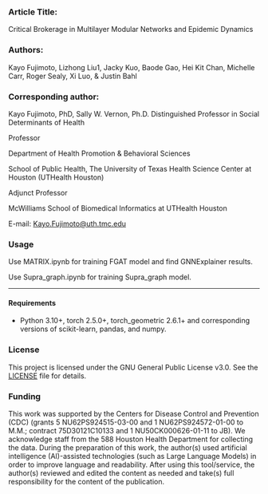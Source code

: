 
### Article Title: 

Critical Brokerage in Multilayer Modular Networks and Epidemic Dynamics

### Authors: 

Kayo Fujimoto, Lizhong Liu1, Jacky Kuo, Baode Gao, Hei Kit Chan, Michelle Carr, Roger Sealy, Xi Luo, & Justin Bahl

### Corresponding author: 

Kayo Fujimoto, PhD,
Sally W. Vernon, Ph.D. Distinguished Professor in Social Determinants of Health

Professor

Department of Health Promotion & Behavioral Sciences

School of Public Health, The University of Texas Health Science Center at Houston (UTHealth Houston)

Adjunct Professor

McWilliams School of Biomedical Informatics at UTHealth Houston

E-mail: Kayo.Fujimoto@uth.tmc.edu

### Usage
Use MATRIX.ipynb for training FGAT model and find GNNExplainer results.

Use Supra_graph.ipynb for training Supra_graph model.

-----
#### Requirements

* Python 3.10+, torch 2.5.0+, torch_geometric 2.6.1+ and corresponding versions of scikit-learn, pandas, and numpy.

### License
This project is licensed under the GNU General Public License v3.0. See the [LICENSE](./LICENSE) file for details.

### Funding

This work was supported by the Centers for Disease Control and Prevention (CDC) (grants 5 NU62PS924515-03-00 and 1 NU62PS924572-01-00 to M.M.; contract 75D30121C10133 and 1 NU50CK000626-01-11 to JB). We acknowledge staff from the 588 Houston Health Department for collecting the data. During the preparation of this work, the author(s) used artificial intelligence (AI)-assisted technologies (such as Large Language Models) in order to improve language and readability. After using this tool/service, the author(s) reviewed and edited the content as needed and take(s) full responsibility for the content of the publication.
